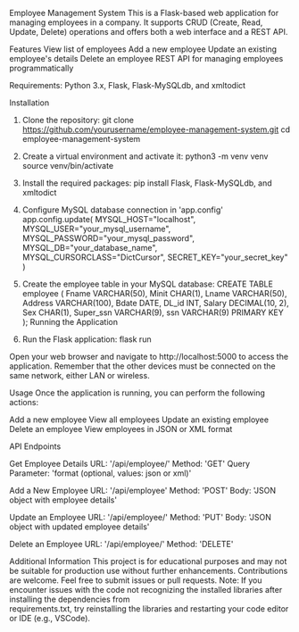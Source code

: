 Employee Management System
This is a Flask-based web application for managing employees in a company. It supports CRUD (Create, Read, Update, Delete) operations and offers both a web interface and a REST API.

Features
View list of employees
Add a new employee
Update an existing employee's details
Delete an employee
REST API for managing employees programmatically

Requirements:
Python 3.x, 
Flask, 
Flask-MySQLdb, and
xmltodict

Installation

1. Clone the repository:
git clone https://github.com/yourusername/employee-management-system.git
cd employee-management-system

2. Create a virtual environment and activate it:
python3 -m venv venv
source venv/bin/activate

3. Install the required packages:
pip install Flask, Flask-MySQLdb, and xmltodict

3. Configure MySQL database connection in 'app.config'
app.config.update(
    MYSQL_HOST="localhost",
    MYSQL_USER="your_mysql_username",
    MYSQL_PASSWORD="your_mysql_password",
    MYSQL_DB="your_database_name",
    MYSQL_CURSORCLASS="DictCursor",
    SECRET_KEY="your_secret_key"
)

4. Create the employee table in your MySQL database:
CREATE TABLE employee (
    Fname VARCHAR(50),
    Minit CHAR(1),
    Lname VARCHAR(50),
    Address VARCHAR(100),
    Bdate DATE,
    DL_id INT,
    Salary DECIMAL(10, 2),
    Sex CHAR(1),
    Super_ssn VARCHAR(9),
    ssn VARCHAR(9) PRIMARY KEY
);
Running the Application

5. Run the Flask application:
flask run

Open your web browser and navigate to http://localhost:5000 to access the application.
Remember that the other devices must be connected on the same network, either LAN or wireless.

Usage
Once the application is running, you can perform the following actions:

Add a new employee
View all employees
Update an existing employee
Delete an employee
View employees in JSON or XML format

API Endpoints

Get Employee Details
URL: '/api/employee/<ssn>'
Method: 'GET'
Query Parameter: 'format (optional, values: json or xml)'

Add a New Employee
URL: '/api/employee'
Method: 'POST'
Body: 'JSON object with employee details'

Update an Employee
URL: '/api/employee/<ssn>'
Method: 'PUT'
Body: 'JSON object with updated employee details'

Delete an Employee
URL: '/api/employee/<ssn>'
Method: 'DELETE'

Additional Information
	This project is for educational purposes and may not be suitable for production use without further enhancements.
	Contributions are welcome. Feel free to submit issues or pull requests.
	Note: If you encounter issues with the code not recognizing the installed libraries after installing the dependencies from 				
 	requirements.txt, try reinstalling the libraries and restarting your code editor or IDE (e.g., VSCode).

